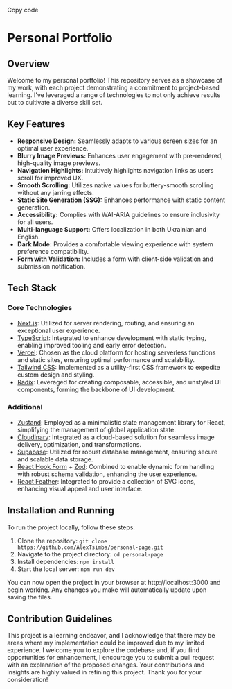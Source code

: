 Copy code

# Personal Portfolio

## Overview

Welcome to my personal portfolio! This repository serves as a showcase of my work, with each project demonstrating a commitment to project-based learning. I've leveraged a range of technologies to not only achieve results but to cultivate a diverse skill set.

## Key Features

- **Responsive Design:** Seamlessly adapts to various screen sizes for an optimal user experience.
- **Blurry Image Previews:** Enhances user engagement with pre-rendered, high-quality image previews.
- **Navigation Highlights:** Intuitively highlights navigation links as users scroll for improved UX.
- **Smooth Scrolling:** Utilizes native values for buttery-smooth scrolling without any jarring effects.
- **Static Site Generation (SSG):** Enhances performance with static content generation.
- **Accessibility:** Complies with WAI-ARIA guidelines to ensure inclusivity for all users.
- **Multi-language Support:** Offers localization in both Ukrainian and English.
- **Dark Mode:** Provides a comfortable viewing experience with system preference compatibility.
- **Form with Validation:** Includes a form with client-side validation and submission notification.

## Tech Stack

### Core Technologies

- [Next.js](https://nextjs.org/): Utilized for server rendering, routing, and ensuring an exceptional user experience.
- [TypeScript](https://www.typescriptlang.org/): Integrated to enhance development with static typing, enabling improved tooling and early error detection.
- [Vercel](https://vercel.com/): Chosen as the cloud platform for hosting serverless functions and static sites, ensuring optimal performance and scalability.
- [Tailwind CSS](https://tailwindcss.com/): Implemented as a utility-first CSS framework to expedite custom design and styling.
- [Radix](https://modulz.app/radix): Leveraged for creating composable, accessible, and unstyled UI components, forming the backbone of UI development.

### Additional

- [Zustand](https://zustand.surge.sh/): Employed as a minimalistic state management library for React, simplifying the management of global application state.
- [Cloudinary](https://cloudinary.com/): Integrated as a cloud-based solution for seamless image delivery, optimization, and transformations.
- [Supabase](https://supabase.io/): Utilized for robust database management, ensuring secure and scalable data storage.
- [React Hook Form](https://react-hook-form.com/) + [Zod](https://zoddb.org/): Combined to enable dynamic form handling with robust schema validation, enhancing the user experience.
- [React Feather](https://feathericons.com/): Integrated to provide a collection of SVG icons, enhancing visual appeal and user interface.

## Installation and Running

To run the project locally, follow these steps:

1. Clone the repository: `git clone https://github.com/AlexTsimba/personal-page.git`
2. Navigate to the project directory: `cd personal-page`
3. Install dependencies: `npm install`
4. Start the local server: `npm run dev`

You can now open the project in your browser at http://localhost:3000 and begin working. Any changes you make will automatically update upon saving the files.

## Contribution Guidelines

This project is a learning endeavor, and I acknowledge that there may be areas where my implementation could be improved due to my limited experience.
I welcome you to explore the codebase and, if you find opportunities for enhancement, I encourage you to submit a pull request with an explanation of the proposed changes.
Your contributions and insights are highly valued in refining this project. Thank you for your consideration!
